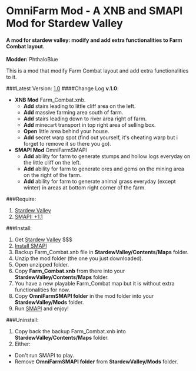 # OmniFarm Mod - A XNB and SMAPI Mod for Stardew Valley
#### A mod for stardew valley: modify and add extra functionalities to Farm Combat layout.

**Modder:** PhthaloBlue  

This is a mod that modify Farm Combat layout and add extra functionalities to it.

###Latest Version: [1.0](https://github.com/lambui/StardewValleyMod_OmniFarm/releases)
####Change Log **v.1.0**:
+ **XNB Mod** Farm_Combat.xnb.
  - **Add** stairs leading to little cliff area on the left.
  - **Add** massive farming area south of farm.
  - **Add** stairs leading down to river area right of farm.
  - **Add** minecart transport in top right area of selling box.
  - **Open** little area behind your house.
  - **Add** secret warp spot (find out yourself, it's cheating warp but i forget to remove it so there you go).
+ **SMAPI Mod** OmniFarmSMAPI
  - **Add** ability for farm to generate stumps and hollow logs everyday on the little cliff on the left.
  - **Add** ability for farm to generate ores and gems on the mining area on the right of the farm.
  - **Add** ability for farm to generate animal grass everyday (except winter) in areas at bottom right corner of the farm.
  
###Require:  
1. [Stardew Valley](http://store.steampowered.com/app/413150/)
2. [SMAPI: +1.1](https://github.com/ClxS/SMAPI/releases)

###Install:  
1. Get [Stardew Valley](http://store.steampowered.com/app/413150/) $$$
2. [Install SMAPI](http://canimod.com/guides/using-mods#installing-smapi)
3. Backup Farm_Combat.xnb file in **StardewValley/Contents/Maps** folder. 
4. Unzip the mod folder (the one you just downloaded).
5. Open unzipped folder. 
6. Copy **Farm_Combat.xnb** from there into your **StardewValley/Contents/Maps** folder.
7. You have a new playable Farm_Combat map but it is without extra functionalities for now.
8. Copy **OmniFarmSMAPI folder** in the mod folder into your **StardewValley/Mods** folder.
9. Run [SMAPI](http://canimod.com/guides/using-mods#installing-smapi) and enjoy!

###Uninstall:  
1. Copy back the backup Farm_Combat.xnb into **StardewValley/Contents/Maps** folder.
2. Either:
  - Don't run SMAPI to play.
  - Remove **OmniFarmSMAPI folder** from **StardewValley/Mods** folder.

